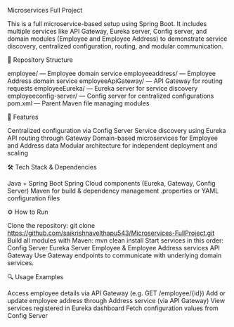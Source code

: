 Microservices Full Project

This is a full microservice-based setup using Spring Boot. It includes multiple services like API Gateway, Eureka server, Config server, and domain modules (Employee and Employee Address) to demonstrate service discovery, centralized configuration, routing, and modular communication.

📂 Repository Structure

employee/ — Employee domain service
employeeaddress/ — Employee Address domain service
employeeApiGateway/ — API Gateway for routing requests
employeeEureka/ — Eureka server for service discovery
employeeconfig-server/ — Config server for centralized configurations
pom.xml — Parent Maven file managing modules

🚀 Features

Centralized configuration via Config Server
Service discovery using Eureka
API routing through Gateway
Domain-based microservices for Employee and Address data
Modular architecture for independent deployment and scaling

🛠️ Tech Stack & Dependencies

Java + Spring Boot
Spring Cloud components (Eureka, Gateway, Config Server)
Maven for build & dependency management
.properties or YAML configuration files

⚙️ How to Run

Clone the repository:
git clone https://github.com/saikrishnavelthapu543/Microservices-FullProject.git
Build all modules with Maven:
mvn clean install
Start services in this order:
Config Server
Eureka Server
Employee & Employee Address services
API Gateway
Use Gateway endpoints to communicate with underlying domain services.

🔍 Usage Examples

Access employee details via API Gateway (e.g. GET /employee/{id})
Add or update employee address through Address service (via API Gateway)
View services registered in Eureka dashboard
Fetch configuration values from Config Server
